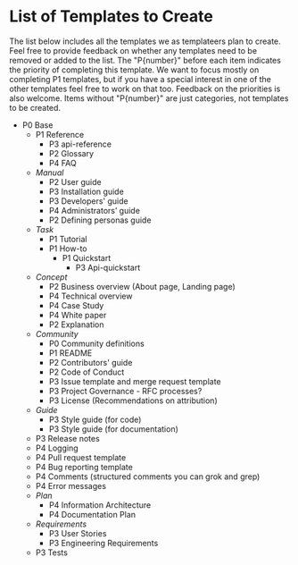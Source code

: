 # List of Templates to Create

The list below includes all the templates we as templateers plan to create. Feel free to provide feedback on whether any templates need to be removed or added to the list. The "P{number}" before each item indicates the priority of completing this template. We want to focus mostly on completing P1 templates, but if you have a special interest in one of the other templates feel free to work on that too. Feedback on the priorities is also welcome. Items without "P{number}" are just categories, not templates to be created.

* P0 Base
	* P1 Reference
		* P3 api-reference
		* P2 Glossary
		* P4 FAQ
	* *Manual*
		* P2 User guide
		* P3 Installation guide
		* P3 Developers' guide
		* P4 Administrators’ guide
		* P2 Defining personas guide
	* *Task*
		* P1 Tutorial
		* P1 How-to
			* P1 Quickstart
				* P3 Api-quickstart
	* *Concept*
		* P2 Business overview (About page, Landing page)
		* P4 Technical overview
		* P4 Case Study
		* P4 White paper
		* P2 Explanation
	* *Community*
		* P0 Community definitions
		* P1 README
		* P2 Contributors' guide
		* P2 Code of Conduct
		* P3 Issue template and merge request template
		* P3 Project Governance - RFC processes?
		* P3 License (Recommendations on attribution)
	* *Guide*
		* P3 Style guide (for code)
		* P3 Style guide (for documentation)
	* P3 Release notes
	* P4 Logging
	* P4 Pull request template
	* P4 Bug reporting template
	* P4 Comments (structured comments you can grok and grep)
	* P4 Error messages
	* *Plan*
		* P4 Information Architecture
		* P4 Documentation Plan
	* *Requirements*
		* P3 User Stories
		* P3 Engineering Requirements
	* P3 Tests
